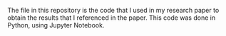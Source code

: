 The file in this repository is the code that I used in my research paper to obtain the results that I referenced in the paper.
This code was done in Python, using Jupyter Notebook.
